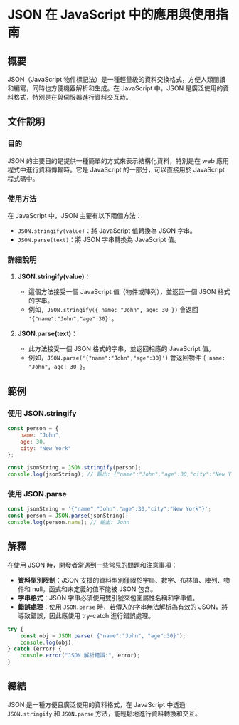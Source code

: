 <!--
Meta Description: # JSON 在 JavaScript 中的應用與使用指南 ## 概要 JSON（JavaScript 物件標記法）是一種輕量級的資料交換格式，方便人類閱讀和編寫，同時也方便機器解析和生成。在 JavaScript 中，JSON 是廣泛使用的資料格式，特別是在與伺服器進行資料交互時。 ## 文件說明...
Meta Keywords: json, javascript, name, john, parse
-->

# JSON 在 JavaScript 中的應用與使用指南

## 概要
JSON（JavaScript 物件標記法）是一種輕量級的資料交換格式，方便人類閱讀和編寫，同時也方便機器解析和生成。在 JavaScript 中，JSON 是廣泛使用的資料格式，特別是在與伺服器進行資料交互時。

## 文件說明
### 目的
JSON 的主要目的是提供一種簡單的方式來表示結構化資料，特別是在 web 應用程式中進行資料傳輸時。它是 JavaScript 的一部分，可以直接用於 JavaScript 程式碼中。

### 使用方法
在 JavaScript 中，JSON 主要有以下兩個方法：
- `JSON.stringify(value)`：將 JavaScript 值轉換為 JSON 字串。
- `JSON.parse(text)`：將 JSON 字串轉換為 JavaScript 值。

### 詳細說明
1. **JSON.stringify(value)**：
   - 這個方法接受一個 JavaScript 值（物件或陣列），並返回一個 JSON 格式的字串。
   - 例如，`JSON.stringify({ name: "John", age: 30 })` 會返回 `'{"name":"John","age":30}'`。

2. **JSON.parse(text)**：
   - 此方法接受一個 JSON 格式的字串，並返回相應的 JavaScript 值。
   - 例如，`JSON.parse('{"name":"John","age":30}')` 會返回物件 `{ name: "John", age: 30 }`。

## 範例
### 使用 JSON.stringify
```javascript
const person = {
    name: "John",
    age: 30,
    city: "New York"
};

const jsonString = JSON.stringify(person);
console.log(jsonString); // 輸出: {"name":"John","age":30,"city":"New York"}
```

### 使用 JSON.parse
```javascript
const jsonString = '{"name":"John","age":30,"city":"New York"}';
const person = JSON.parse(jsonString);
console.log(person.name); // 輸出: John
```

## 解釋
在使用 JSON 時，開發者常遇到一些常見的問題和注意事項：
- **資料型別限制**：JSON 支援的資料型別僅限於字串、數字、布林值、陣列、物件和 null。函式和未定義的值不能被 JSON 包含。
- **字串格式**：JSON 字串必須使用雙引號來包圍屬性名稱和字串值。
- **錯誤處理**：使用 `JSON.parse` 時，若傳入的字串無法解析為有效的 JSON，將導致錯誤，因此應使用 try-catch 進行錯誤處理。
    
```javascript
try {
    const obj = JSON.parse('{"name":"John", "age":30}');
    console.log(obj);
} catch (error) {
    console.error("JSON 解析錯誤:", error);
}
```

## 總結
JSON 是一種方便且廣泛使用的資料格式，在 JavaScript 中透過 `JSON.stringify` 和 `JSON.parse` 方法，能輕鬆地進行資料轉換和交互。